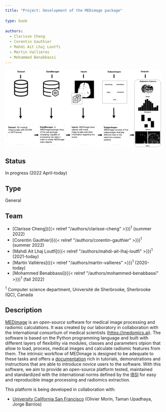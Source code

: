 ```yaml
---
title: "Project: Development of the MEDimage package"

type: book

authors:
  - Clarisse Cheng
  - Corentin Gauthier
  - Mahdi Ait Lhaj Loutfi
  - Martin Vallières
  - Mohammed Benabbassi
---
```


![Schematic diagram of the MEDimage package](medimage-overview.svg "Schematic diagram of the MEDimage package")

## Status

In progress (2022 April-today)

## Type

General

## Team

- [Clarisse Cheng]({{< relref "/authors/clarisse-cheng" >}})<sup>1</sup> (summer 2022)
- [Corentin Gauthier]({{< relref "/authors/corentin-gauthier" >}})<sup>1</sup> (summer 2022)
- [Mahdi Ait Lhaj Loutfi]({{< relref "/authors/mahdi-ait-lhaj-loutfi" >}})<sup>1</sup> (2021-today)
- [Martin Vallières]({{< relref "/authors/martin-vallieres" >}})<sup>1</sup> (2020-today)
- [Mohammed Benabbassi]({{< relref "/authors/mohammed-benabbassi" >}})<sup>1</sup> (fall 2022)

<sup>1</sup> Computer science department, Université de Sherbrooke, Sherbrooke (QC), Canada

## Description

[MEDimage](https://github.com/MahdiAll99/MEDimage) is an _open-source_ software for medical image processing and radiomic calculations. It was created by our laboratory in collaboration with the international consortium of medical scientists (<https://medomics.ai>). The software is based on the Python programming language and built with different layers of flexibility via modules, classes and parameters otpion that allow to load, process, medical images and calculate radiomic features from them. The intrinsic workflow of MEDimage is designed to be adequate to these tasks and offers a [documentation](https://medimage.readthedocs.io/en/latest/) rich in tutorials, demonstrations and instructions that are able to introduce novice users to the software. With this software, we aim to provide an open-source platform tested, maintained and standardized with the international norms defined by the [IBSI](https://theibsi.github.io/) for easy and reproducible image processing and radiomics extraction.

This platform is being developed in collaboration with: 
- [University California San Francisco](https://www.ucsf.edu/) (Olivier Morin, Taman Upadhaya, Jorge Barrios)
